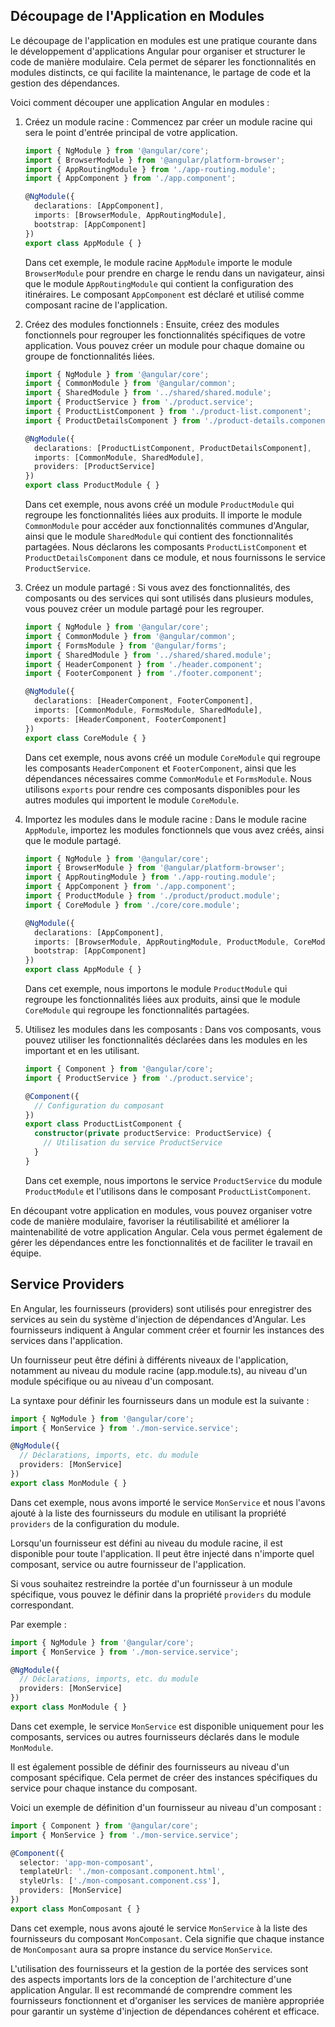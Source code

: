 ## Découpage de l'Application en Modules

Le découpage de l'application en modules est une pratique courante dans le développement d'applications Angular pour organiser et structurer le code de manière modulaire. Cela permet de séparer les fonctionnalités en modules distincts, ce qui facilite la maintenance, le partage de code et la gestion des dépendances.

Voici comment découper une application Angular en modules :

1. Créez un module racine : Commencez par créer un module racine qui sera le point d'entrée principal de votre application.

   ```typescript
   import { NgModule } from '@angular/core';
   import { BrowserModule } from '@angular/platform-browser';
   import { AppRoutingModule } from './app-routing.module';
   import { AppComponent } from './app.component';

   @NgModule({
     declarations: [AppComponent],
     imports: [BrowserModule, AppRoutingModule],
     bootstrap: [AppComponent]
   })
   export class AppModule { }
   ```

   Dans cet exemple, le module racine `AppModule` importe le module `BrowserModule` pour prendre en charge le rendu dans un navigateur, ainsi que le module `AppRoutingModule` qui contient la configuration des itinéraires. Le composant `AppComponent` est déclaré et utilisé comme composant racine de l'application.

2. Créez des modules fonctionnels : Ensuite, créez des modules fonctionnels pour regrouper les fonctionnalités spécifiques de votre application. Vous pouvez créer un module pour chaque domaine ou groupe de fonctionnalités liées.

   ```typescript
   import { NgModule } from '@angular/core';
   import { CommonModule } from '@angular/common';
   import { SharedModule } from '../shared/shared.module';
   import { ProductService } from './product.service';
   import { ProductListComponent } from './product-list.component';
   import { ProductDetailsComponent } from './product-details.component';

   @NgModule({
     declarations: [ProductListComponent, ProductDetailsComponent],
     imports: [CommonModule, SharedModule],
     providers: [ProductService]
   })
   export class ProductModule { }
   ```

   Dans cet exemple, nous avons créé un module `ProductModule` qui regroupe les fonctionnalités liées aux produits. Il importe le module `CommonModule` pour accéder aux fonctionnalités communes d'Angular, ainsi que le module `SharedModule` qui contient des fonctionnalités partagées. Nous déclarons les composants `ProductListComponent` et `ProductDetailsComponent` dans ce module, et nous fournissons le service `ProductService`.

3. Créez un module partagé : Si vous avez des fonctionnalités, des composants ou des services qui sont utilisés dans plusieurs modules, vous pouvez créer un module partagé pour les regrouper.

   ```typescript
   import { NgModule } from '@angular/core';
   import { CommonModule } from '@angular/common';
   import { FormsModule } from '@angular/forms';
   import { SharedModule } from '../shared/shared.module';
   import { HeaderComponent } from './header.component';
   import { FooterComponent } from './footer.component';

   @NgModule({
     declarations: [HeaderComponent, FooterComponent],
     imports: [CommonModule, FormsModule, SharedModule],
     exports: [HeaderComponent, FooterComponent]
   })
   export class CoreModule { }
   ```

   Dans cet exemple, nous avons créé un module `CoreModule` qui regroupe les composants `HeaderComponent` et `FooterComponent`, ainsi que les dépendances nécessaires comme `CommonModule` et `FormsModule`. Nous utilisons `exports` pour rendre ces composants disponibles pour les autres modules qui importent le module `CoreModule`.
4. Importez les modules dans le module racine : Dans le module racine `AppModule`, importez les modules fonctionnels que vous avez créés, ainsi que le module partagé.

   ```typescript
   import { NgModule } from '@angular/core';
   import { BrowserModule } from '@angular/platform-browser';
   import { AppRoutingModule } from './app-routing.module';
   import { AppComponent } from './app.component';
   import { ProductModule } from './product/product.module';
   import { CoreModule } from './core/core.module';

   @NgModule({
     declarations: [AppComponent],
     imports: [BrowserModule, AppRoutingModule, ProductModule, CoreModule],
     bootstrap: [AppComponent]
   })
   export class AppModule { }
   ```

   Dans cet exemple, nous importons le module `ProductModule` qui regroupe les fonctionnalités liées aux produits, ainsi que le module `CoreModule` qui regroupe les fonctionnalités partagées.

5. Utilisez les modules dans les composants : Dans vos composants, vous pouvez utiliser les fonctionnalités déclarées dans les modules en les important et en les utilisant.

   ```typescript
   import { Component } from '@angular/core';
   import { ProductService } from './product.service';

   @Component({
     // Configuration du composant
   })
   export class ProductListComponent {
     constructor(private productService: ProductService) {
       // Utilisation du service ProductService
     }
   }
   ```

   Dans cet exemple, nous importons le service `ProductService` du module `ProductModule` et l'utilisons dans le composant `ProductListComponent`.

En découpant votre application en modules, vous pouvez organiser votre code de manière modulaire, favoriser la réutilisabilité et améliorer la maintenabilité de votre application Angular. Cela vous permet également de gérer les dépendances entre les fonctionnalités et de faciliter le travail en équipe.


## Service Providers

En Angular, les fournisseurs (providers) sont utilisés pour enregistrer des services au sein du système d'injection de dépendances d'Angular. Les fournisseurs indiquent à Angular comment créer et fournir les instances des services dans l'application.

Un fournisseur peut être défini à différents niveaux de l'application, notamment au niveau du module racine (app.module.ts), au niveau d'un module spécifique ou au niveau d'un composant.

La syntaxe pour définir les fournisseurs dans un module est la suivante :

```typescript
import { NgModule } from '@angular/core';
import { MonService } from './mon-service.service';

@NgModule({
  // Déclarations, imports, etc. du module
  providers: [MonService]
})
export class MonModule { }
```

Dans cet exemple, nous avons importé le service `MonService` et nous l'avons ajouté à la liste des fournisseurs du module en utilisant la propriété `providers` de la configuration du module.

Lorsqu'un fournisseur est défini au niveau du module racine, il est disponible pour toute l'application. Il peut être injecté dans n'importe quel composant, service ou autre fournisseur de l'application.

Si vous souhaitez restreindre la portée d'un fournisseur à un module spécifique, vous pouvez le définir dans la propriété `providers` du module correspondant.

Par exemple :

```typescript
import { NgModule } from '@angular/core';
import { MonService } from './mon-service.service';

@NgModule({
  // Déclarations, imports, etc. du module
  providers: [MonService]
})
export class MonModule { }
```

Dans cet exemple, le service `MonService` est disponible uniquement pour les composants, services ou autres fournisseurs déclarés dans le module `MonModule`.

Il est également possible de définir des fournisseurs au niveau d'un composant spécifique. Cela permet de créer des instances spécifiques du service pour chaque instance du composant.

Voici un exemple de définition d'un fournisseur au niveau d'un composant :

```typescript
import { Component } from '@angular/core';
import { MonService } from './mon-service.service';

@Component({
  selector: 'app-mon-composant',
  templateUrl: './mon-composant.component.html',
  styleUrls: ['./mon-composant.component.css'],
  providers: [MonService]
})
export class MonComposant { }
```

Dans cet exemple, nous avons ajouté le service `MonService` à la liste des fournisseurs du composant `MonComposant`. Cela signifie que chaque instance de `MonComposant` aura sa propre instance du service `MonService`.

L'utilisation des fournisseurs et la gestion de la portée des services sont des aspects importants lors de la conception de l'architecture d'une application Angular. Il est recommandé de comprendre comment les fournisseurs fonctionnent et d'organiser les services de manière appropriée pour garantir un système d'injection de dépendances cohérent et efficace.